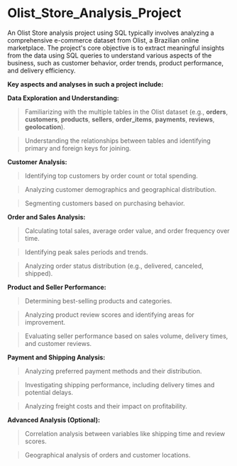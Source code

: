 # Olist_Store_Analysis_Project
An Olist Store analysis project using SQL typically involves analyzing a comprehensive e-commerce dataset from Olist, a Brazilian online marketplace. The project's core objective is to extract meaningful insights from the data using SQL queries to understand various aspects of the business, such as customer behavior, order trends, product performance, and delivery efficiency.

**Key aspects and analyses in such a project include:**

**Data Exploration and Understanding:**
> Familiarizing with the multiple tables in the Olist dataset (e.g., **orders**, **customers**, **products**, **sellers**, **order_items**, **payments**, **reviews**, **geolocation**).

> Understanding the relationships between tables and identifying primary and foreign keys for joining.

**Customer Analysis:**
> Identifying top customers by order count or total spending.

> Analyzing customer demographics and geographical distribution.

> Segmenting customers based on purchasing behavior.

**Order and Sales Analysis:**
> Calculating total sales, average order value, and order frequency over time.

> Identifying peak sales periods and trends.

> Analyzing order status distribution (e.g., delivered, canceled, shipped).

**Product and Seller Performance:**
> Determining best-selling products and categories.

> Analyzing product review scores and identifying areas for improvement.

> Evaluating seller performance based on sales volume, delivery times, and customer reviews.

**Payment and Shipping Analysis:**
> Analyzing preferred payment methods and their distribution.

> Investigating shipping performance, including delivery times and potential delays.

> Analyzing freight costs and their impact on profitability.

**Advanced Analysis (Optional):**
> Correlation analysis between variables like shipping time and review scores.

> Geographical analysis of orders and customer locations.
